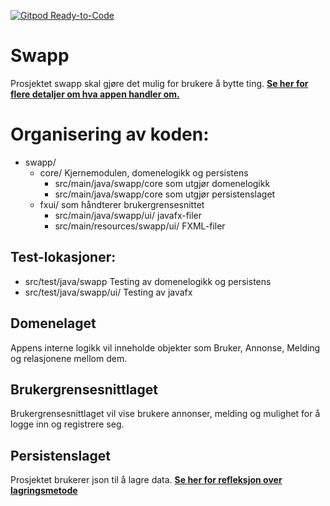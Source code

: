 [![Gitpod Ready-to-Code](https://img.shields.io/badge/Gitpod-Ready--to--Code-blue?logo=gitpod)](https://gitpod.idi.ntnu.no/#https://gitlab.stud.idi.ntnu.no/it1901/groups-2020/gr2069/gr2069)

# Swapp
Prosjektet swapp skal gjøre det mulig for brukere å bytte ting. 
**[Se her for flere detaljer om hva appen handler om.](swapp/OM_PROSJEKTET.md)**

# Organisering av koden:

- swapp/
    - core/                             Kjernemodulen, domenelogikk og persistens
        - src/main/java/swapp/core      som utgjør domenelogikk
        - src/main/java/swapp/core      som utgjør persistenslaget
    - fxui/                             som håndterer brukergrensesnittet
        - src/main/java/swapp/ui/       javafx-filer
        - src/main/resources/swapp/ui/  FXML-filer


## Test-lokasjoner:
- src/test/java/swapp                   Testing av domenelogikk og persistens
- src/test/java/swapp/ui/               Testing av javafx

## Domenelaget
Appens interne logikk vil inneholde objekter som Bruker, Annonse, Melding og relasjonene mellom dem.

## Brukergrensesnittlaget
Brukergrensesnittlaget vil vise brukere annonser, melding og mulighet for å logge inn og registrere seg. 

## Persistenslaget
Prosjektet brukerer json til å lagre data. **[Se her for refleksjon over lagringsmetode](swapp/OM_PROSJEKTET.md)**